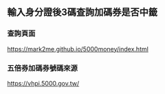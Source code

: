 ## 輸入身分證後3碼查詢加碼券是否中籤

### 查詢頁面
https://mark2me.github.io/5000money/index.html

### 五倍券加碼券號碼來源
https://vhpi.5000.gov.tw/
